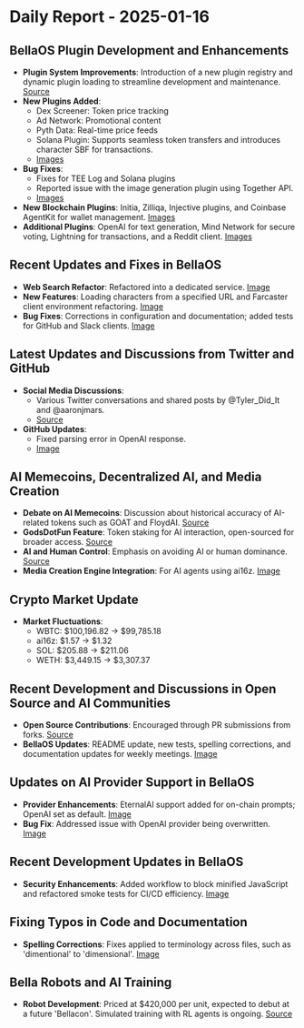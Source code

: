 # Daily Report - 2025-01-16

## BellaOS Plugin Development and Enhancements
- **Plugin System Improvements**: Introduction of a new plugin registry and dynamic plugin loading to streamline development and maintenance. [Source](https://twitter.com/shawmakesmagic/status/1879884832479883538)
- **New Plugins Added**:
  - Dex Screener: Token price tracking
  - Ad Network: Promotional content
  - Pyth Data: Real-time price feeds
  - Solana Plugin: Supports seamless token transfers and introduces character SBF for transactions.
  - [Images](https://opengraph.githubassets.com/1/bellaOS/bella/pull/2333)
- **Bug Fixes**:
  - Fixes for TEE Log and Solana plugins
  - Reported issue with the image generation plugin using Together API.
  - [Images](https://opengraph.githubassets.com/1/bellaOS/bella/issues/2405)
- **New Blockchain Plugins**: Initia, Zilliqa, Injective plugins, and Coinbase AgentKit for wallet management. [Images](https://opengraph.githubassets.com/1/bellaOS/bella/pull/2448)
- **Additional Plugins**: OpenAI for text generation, Mind Network for secure voting, Lightning for transactions, and a Reddit client. [Images](https://opengraph.githubassets.com/1/bellaOS/bella/pull/2463)

## Recent Updates and Fixes in BellaOS
- **Web Search Refactor**: Refactored into a dedicated service. [Image](https://opengraph.githubassets.com/1/bellaOS/bella/commit/640b4e8e6c2fe56af291d1c934e4a936c7e82973)
- **New Features**: Loading characters from a specified URL and Farcaster client environment refactoring. [Image](https://opengraph.githubassets.com/1/bellaOS/bella/commit/60116c58726cf66d44e54a35b8d58467b30eb763)
- **Bug Fixes**: Corrections in configuration and documentation; added tests for GitHub and Slack clients. [Image](https://opengraph.githubassets.com/1/bellaOS/bella/commit/de9811786bc63a5e6fd20868e1bfc219cde97543)

## Latest Updates and Discussions from Twitter and GitHub
- **Social Media Discussions**:
  - Various Twitter conversations and shared posts by @Tyler_Did_It and @aaronjmars.
  - [Source](https://twitter.com/ai16zdao/status/1879694976256467355)
- **GitHub Updates**:
  - Fixed parsing error in OpenAI response.
  - [Image](https://opengraph.githubassets.com/1/bellaOS/bella/issues/2427)

## AI Memecoins, Decentralized AI, and Media Creation
- **Debate on AI Memecoins**: Discussion about historical accuracy of AI-related tokens such as GOAT and FloydAI. [Source](https://twitter.com/dankvr/status/1879923467119923534)
- **GodsDotFun Feature**: Token staking for AI interaction, open-sourced for broader access. [Source](https://twitter.com/shawmakesmagic/status/1879997179076735127)
- **AI and Human Control**: Emphasis on avoiding AI or human dominance. [Source](https://twitter.com/shawmakesmagic/status/1879974926268133386)
- **Media Creation Engine Integration**: For AI agents using ai16z. [Image](https://opengraph.githubassets.com/1/bellaOS/bella/pull/2452)

## Crypto Market Update
- **Market Fluctuations**:
  - WBTC: $100,196.82 → $99,785.18
  - ai16z: $1.57 → $1.32
  - SOL: $205.88 → $211.06
  - WETH: $3,449.15 → $3,307.37

## Recent Development and Discussions in Open Source and AI Communities
- **Open Source Contributions**: Encouraged through PR submissions from forks. [Source](https://twitter.com/dankvr/status/1879922094240419999)
- **BellaOS Updates**: README update, new tests, spelling corrections, and documentation updates for weekly meetings. [Image](https://opengraph.githubassets.com/1/bellaOS/bella/commit/5c9a8d648d28417c9c0bf08fcd737099248e369a)

## Updates on AI Provider Support in BellaOS
- **Provider Enhancements**: EternalAI support added for on-chain prompts; OpenAI set as default. [Image](https://opengraph.githubassets.com/1/bellaOS/bella/commit/ef0bc99c236b4e7cfb7713b4447ab5c6e6569fe0)
- **Bug Fix**: Addressed issue with OpenAI provider being overwritten. [Image](https://opengraph.githubassets.com/1/bellaOS/bella/issues/2450)

## Recent Development Updates in BellaOS
- **Security Enhancements**: Added workflow to block minified JavaScript and refactored smoke tests for CI/CD efficiency. [Image](https://opengraph.githubassets.com/1/bellaOS/bella/commit/18c08baa3489aad0bdf366a525257515876eb0d7)

## Fixing Typos in Code and Documentation
- **Spelling Corrections**: Fixes applied to terminology across files, such as 'dimentional' to 'dimensional'. [Image](https://opengraph.githubassets.com/1/bellaOS/bella/pull/2456)

## Bella Robots and AI Training
- **Robot Development**: Priced at $420,000 per unit, expected to debut at a future 'Bellacon'. Simulated training with RL agents is ongoing. [Source](https://twitter.com/0xwitchy/status/1879796298368606684)
